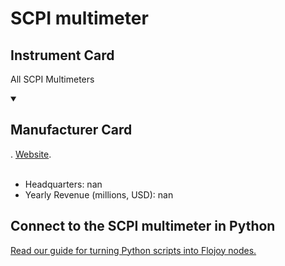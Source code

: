 
# SCPI multimeter

## Instrument Card

All SCPI Multimeters

<details open>
<summary><h2>Manufacturer Card</h2></summary>
. <a href="https://en.wikipedia.org/wiki/Standard_Commands_for_Programmable_Instruments">Website</a>.
<br></br>
<ul>
  <li>Headquarters: nan</li>
  <li>Yearly Revenue (millions, USD): nan</li>
</ul>
</details>

## Connect to the SCPI multimeter in Python

[Read our guide for turning Python scripts into Flojoy nodes.](https://docs.flojoy.ai/custom-nodes/creating-custom-node/)


